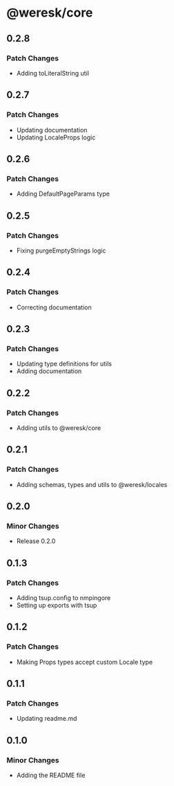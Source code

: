 # @weresk/core

## 0.2.8

### Patch Changes

- Adding toLiteralString util

## 0.2.7

### Patch Changes

- Updating documentation
- Updating LocaleProps logic

## 0.2.6

### Patch Changes

- Adding DefaultPageParams type

## 0.2.5

### Patch Changes

- Fixing purgeEmptyStrings logic

## 0.2.4

### Patch Changes

- Correcting documentation

## 0.2.3

### Patch Changes

- Updating type definitions for utils
- Adding documentation

## 0.2.2

### Patch Changes

- Adding utils to @weresk/core

## 0.2.1

### Patch Changes

- Adding schemas, types and utils to @weresk/locales

## 0.2.0

### Minor Changes

- Release 0.2.0

## 0.1.3

### Patch Changes

- Adding tsup.config to nmpingore
- Setting up exports with tsup

## 0.1.2

### Patch Changes

- Making Props types accept custom Locale type

## 0.1.1

### Patch Changes

- Updating readme.md

## 0.1.0

### Minor Changes

- Adding the README file
